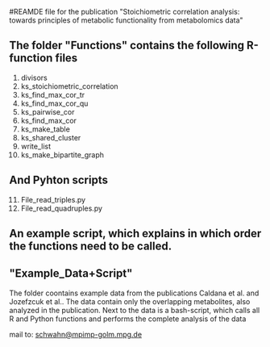 #REAMDE file for the publication "Stoichiometric correlation analysis: towards principles of metabolic functionality from metabolomics data"

## The folder "Functions" contains the following R-function files 

1. divisors  
2. ks_stoichiometric_correlation
3. ks_find_max_cor_tr
4. ks_find_max_cor_qu
5. ks_pairwise_cor
6. ks_find_max_cor
7. ks_make_table
8. ks_shared_cluster
9. write_list
10. ks_make_bipartite_graph

## And Pyhton scripts
11. File_read_triples.py
12. File_read_quadruples.py

## An example script, which explains in which order the functions need to be called.

## "Example_Data+Script"
The folder coontains example data from the publications Caldana et al. and Jozefzcuk et al.. The data contain only the overlapping metabolites, also analyzed in the publication.
Next to the data is a bash-script, which calls all R and Python functions and performs the complete analysis of the data

mail to:
schwahn@mpimp-golm.mpg.de
